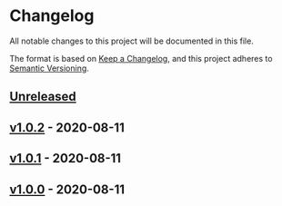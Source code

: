 # Changelog

All notable changes to this project will be documented in this file.

The format is based on [Keep a Changelog](https://keepachangelog.com/en/1.0.0/),
and this project adheres to [Semantic Versioning](https://semver.org/spec/v2.0.0.html).

## [Unreleased]

## [v1.0.2] - 2020-08-11

## [v1.0.1] - 2020-08-11

## [v1.0.0] - 2020-08-11

[Unreleased]: https://github.com/rosslh/ReqWise/compare/v1.0.2...HEAD

[v1.0.2]: https://github.com/rosslh/ReqWise/compare/v1.0.1...v1.0.2

[v1.0.1]: https://github.com/rosslh/ReqWise/compare/v1.0.0...v1.0.1

[v1.0.0]: https://github.com/rosslh/ReqWise/compare/35e4d056bf35102a97fb568dd201139e491ea14c...v1.0.0
